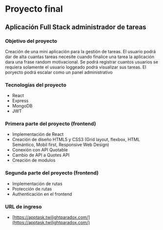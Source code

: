 # Proyecto final

## Aplicación Full Stack administrador de tareas

### Objetivo del proyecto

Creación de una mini aplicación para la gestión de tareas. El usuario podrá dar de alta cuantas tareas necesite cuando finalice una tarea la aplicación dara una frase random motivacional. Se podrá registrar cuantos usuarios se requiera solamente el usuario loggeado podrá visualizar sus tareas.
El poryecto podrá escalar como un panel administrativo

### Tecnologías del proyecto 

- React
- Express
- MongoDB
- JWT

### Primera parte del proyecto (frontend)

- Implementación de React
- Creación de diseño HTML5 y CSS3 (Grid layout, flexbox, HTML Semántico, Mobil first, Responsive Web Design)
- Conexión con API Quotable 
- Cambio de API a Quotes API 
- Creación de modulos 

### Segunda parte del proyecto (frontend)

- Implementación de rutas 
- Protección de rutas 
- Authenticación en el frontend 

### URL de ingreso

- [https://apptask.twilightparadox.com/](https://apptask.twilightparadox.com/)